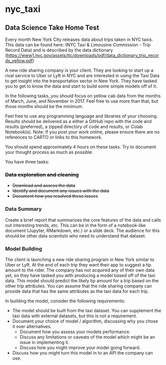 # nyc_taxi
## Data Science Take Home Test
Every month New York City releases data about trips taken in NYC taxis. This data can be found here: (NYC Taxi & Limousine Commission - Trip Record Data) and is described by the data dictionary (https://www1.nyc.gov/assets/tlc/downloads/pdf/data_dictionary_trip_records_yellow.pdf)

A new ride sharing company is your client. They are looking to start up a rival service to Uber or Lyft in NYC and are interested in using the Taxi Data to get insight into the transportation sector in New York. They have tasked you to get to know the data and start to build some simple models off of it.

In the following tasks, you should focus on yellow cab data from the months of March, June, and November in 2017. Feel free to use more than that, but those months should be the minimum.

Feel free to use any programming language and libraries of your choosing. Results should be delivered as a either a GitHub repo with the code and results (preferred), a zipped directory of code and results, or Colab Notebook(s). Note: If you post your work online, please ensure there are no references to CARTO or links to this homework.

You should spend approximately 4 hours on these tasks. Try to document your thought process as much as possible.

You have three tasks:

### ~~Data exploration and cleaning~~

* ~~Download and assess the data~~
* ~~Identify and document any issues with the data~~
* ~~Document how you resolved these issues~~

### Data Summary

Create a brief report that summarizes the core features of the data and calls out interesting trends, etc. This can be in the form of a notebook-like document (Jupyter, RMarkdown, etc.) or a slide deck. The audience for this should be other data scientists who need to understand that dataset.

### Model Building

The client is launching a new ride sharing program in New York similar to Uber or Lyft. At the end of each trip they want their app to suggest a tip amount to the rider. The company has not acquired any of their own data yet, so they have tasked you with producing a model based off of the taxi data. This model should predict the likely tip amount for a trip based on the other trip attributes. You can assume that the ride sharing company can provide data that has the same attributes as the taxi data for each trip.

In building the model, consider the following requirements:

* The model should be built from the taxi dataset. You can supplement the taxi data with external datasets, but this is not a requirement.
* Document your choice of model / algorithm, discussing why you chose it over alternatives.
    * Document how you assess your models performance.
    * Discuss any limitations or caveats of the model which might be an issue in implementing it.
    * Discuss how you might improve your model going forward.
* Discuss how you might turn this model in to an API the company can use.